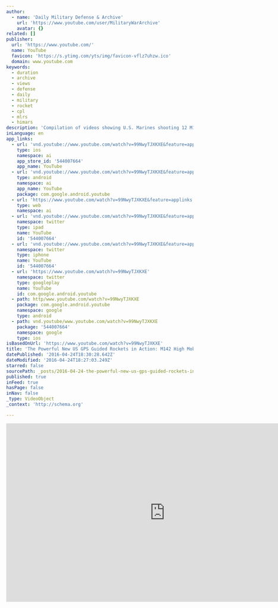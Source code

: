 ```yaml
---
author:
  - name: 'Daily Military Defense & Archive'
    url: 'https://www.youtube.com/user/MilitaryWarArchive'
    avatar: {}
related: []
publisher:
  url: 'https://www.youtube.com/'
  name: YouTube
  favicon: 'https://s.ytimg.com/yts/img/favicon-vflz7uhzw.ico'
  domain: www.youtube.com
keywords:
  - duration
  - archive
  - views
  - defense
  - daily
  - military
  - rocket
  - cpl
  - mlrs
  - himars
description: 'Compilation of videos showing U.S. Marines shooting 12 M1 Guided Multiple Launch Rocket System (GMLRS) from the M142 High Mobility Artillery Rocket System at Emerson Lake in California during live firing exercise. Videos credit: Lance Cpl. Jessica Etheridge, Lance Cpl. Joseph Karwick, Cpl. Ashton Buckingham, Cpl. Hannah Carlson. Thumbnail credit: U.S.'
inLanguage: en
app_links:
  - url: 'vnd.youtube://www.youtube.com/watch?v=99NwyTJXKXE&feature=applinks'
    type: ios
    namespace: ai
    app_store_id: '544007664'
    app_name: YouTube
  - url: 'vnd.youtube://www.youtube.com/watch?v=99NwyTJXKXE&feature=applinks'
    type: android
    namespace: ai
    app_name: YouTube
    package: com.google.android.youtube
  - url: 'https://www.youtube.com/watch?v=99NwyTJXKXE&feature=applinks'
    type: web
    namespace: ai
  - url: 'vnd.youtube://www.youtube.com/watch?v=99NwyTJXKXE&feature=applinks'
    namespace: twitter
    type: ipad
    name: YouTube
    id: '544007664'
  - url: 'vnd.youtube://www.youtube.com/watch?v=99NwyTJXKXE&feature=applinks'
    namespace: twitter
    type: iphone
    name: YouTube
    id: '544007664'
  - url: 'https://www.youtube.com/watch?v=99NwyTJXKXE'
    namespace: twitter
    type: googleplay
    name: YouTube
    id: com.google.android.youtube
  - path: http/www.youtube.com/watch?v=99NwyTJXKXE
    package: com.google.android.youtube
    namespace: google
    type: android
  - path: vnd.youtube/www.youtube.com/watch?v=99NwyTJXKXE
    package: '544007664'
    namespace: google
    type: ios
isBasedOnUrl: 'https://www.youtube.com/watch?v=99NwyTJXKXE'
title: 'The Powerful New US GPS Guided Rockets in Action: M142 High Mobility Artillery Rocket System- HIMARS'
datePublished: '2016-04-24T18:30:28.642Z'
dateModified: '2016-04-24T18:27:03.249Z'
starred: false
sourcePath: _posts/2016-04-24-the-powerful-new-us-gps-guided-rockets-in-action-m142-high.md
published: true
inFeed: true
hasPage: false
inNav: false
_type: VideoObject
_context: 'http://schema.org'

---
```

<iframe src="https://cdn.embedly.com/widgets/media.html?src=https%3A%2F%2Fwww.youtube.com%2Fembed%2F99NwyTJXKXE%3Ffeature%3Doembed&amp;url=https%3A%2F%2Fwww.youtube.com%2Fwatch%3Fv%3D99NwyTJXKXE&amp;image=https%3A%2F%2Fi.ytimg.com%2Fvi%2F99NwyTJXKXE%2Fhqdefault.jpg&amp;key=b7d04c9b404c499eba89ee7072e1c4f7&amp;type=text%2Fhtml&amp;schema=youtube" width="854" height="480" scrolling="no" frameborder="0" allowfullscreen="" style=""></iframe>
